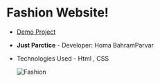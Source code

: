 # Fashion Website!

- [Demo Project](https://humayb.github.io/Fashion-Website/)

- **Just Parctice** -  Developer: Homa BahramParvar
- Technologies Used - Html , CSS

  ![Fashion ](https://github.com/Humayb/Fashion-Website/blob/main/Fashian-Site.jpg)


